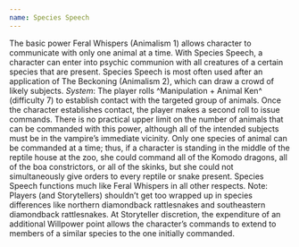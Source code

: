 ```yaml
---
name: Species Speech
---
```


The basic power Feral Whispers (Animalism 1) allows character to communicate with only one animal at a time. With Species Speech, a character can enter into psychic communion with all creatures of a certain species that are present. Species Speech is most often used after an application of The Beckoning (Animalism 2), which can draw a crowd of likely subjects.
_System_: The player rolls ^Manipulation + Animal Ken^ (difficulty 7) to establish contact with the targeted group of animals. Once the character establishes contact, the player makes a second roll to issue commands. There is no practical upper limit on the number of animals that can be commanded with this power, although all of the intended subjects must be in the vampire’s immediate vicinity. Only one species of animal can be commanded at a time; thus, if a character is standing in the middle of the reptile house at the zoo, she could command all of the Komodo dragons, all of the boa constrictors, or all of the skinks, but she could not simultaneously give orders to every reptile or snake present. Species Speech functions much like Feral Whispers in all other respects. Note: Players (and Storytellers) shouldn’t get too wrapped up in species differences like northern diamondback rattlesnakes and southeastern diamondback rattlesnakes. At Storyteller discretion, the expenditure of an additional Willpower point allows the character’s commands to extend to members of a similar species to the one initially commanded.